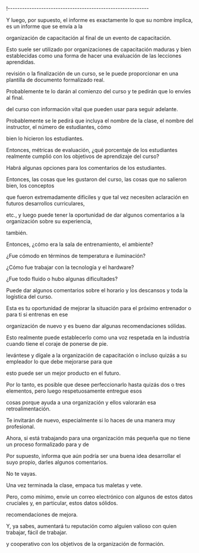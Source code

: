 !-----------------------------------------------------------

Y luego, por supuesto, el informe es exactamente lo que su nombre implica, es un informe que se envía a la

organización de capacitación al final de un evento de capacitación.

Esto suele ser utilizado por organizaciones de capacitación maduras y bien establecidas como una forma de hacer una evaluación de las lecciones aprendidas.

revisión o la finalización de un curso, se le puede proporcionar en una plantilla de documento formalizado real.

Probablemente te lo darán al comienzo del curso y te pedirán que lo envíes al final.

del curso con información vital que pueden usar para seguir adelante.

Probablemente se le pedirá que incluya el nombre de la clase, el nombre del instructor, el número de estudiantes, cómo

bien lo hicieron los estudiantes.

Entonces, métricas de evaluación, ¿qué porcentaje de los estudiantes realmente cumplió con los objetivos de aprendizaje del curso?

Habrá algunas opciones para los comentarios de los estudiantes.

Entonces, las cosas que les gustaron del curso, las cosas que no salieron bien, los conceptos

que fueron extremadamente difíciles y que tal vez necesiten aclaración en futuros desarrollos curriculares,

etc., y luego puede tener la oportunidad de dar algunos comentarios a la organización sobre su experiencia,

también.

Entonces, ¿cómo era la sala de entrenamiento, el ambiente?

¿Fue cómodo en términos de temperatura e iluminación?

¿Cómo fue trabajar con la tecnología y el hardware?

¿Fue todo fluido o hubo algunas dificultades?

Puede dar algunos comentarios sobre el horario y los descansos y toda la logística del curso.

Esta es tu oportunidad de mejorar la situación para el próximo entrenador o para ti si entrenas en ese

organización de nuevo y es bueno dar algunas recomendaciones sólidas.

Esto realmente puede establecerlo como una voz respetada en la industria cuando tiene el coraje de ponerse de pie.

levántese y dígale a la organización de capacitación o incluso quizás a su empleador lo que debe mejorarse para que

esto puede ser un mejor producto en el futuro.

Por lo tanto, es posible que desee perfeccionarlo hasta quizás dos o tres elementos, pero luego respetuosamente entregue esos

cosas porque ayuda a una organización y ellos valorarán esa retroalimentación.

Te invitarán de nuevo, especialmente si lo haces de una manera muy profesional.

Ahora, si está trabajando para una organización más pequeña que no tiene un proceso formalizado para y de

Por supuesto, informa que aún podría ser una buena idea desarrollar el suyo propio, darles algunos comentarios.

No te vayas.

Una vez terminada la clase, empaca tus maletas y vete.

Pero, como mínimo, envíe un correo electrónico con algunos de estos datos cruciales y, en particular, estos datos sólidos.

recomendaciones de mejora.

Y, ya sabes, aumentará tu reputación como alguien valioso con quien trabajar, fácil de trabajar.

y cooperativo con los objetivos de la organización de formación.